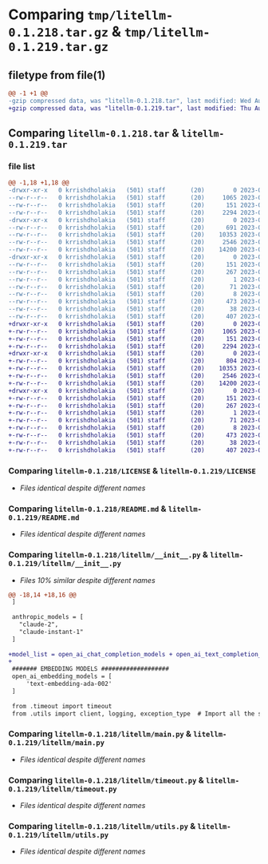 # Comparing `tmp/litellm-0.1.218.tar.gz` & `tmp/litellm-0.1.219.tar.gz`

## filetype from file(1)

```diff
@@ -1 +1 @@
-gzip compressed data, was "litellm-0.1.218.tar", last modified: Wed Aug  2 21:55:06 2023, max compression
+gzip compressed data, was "litellm-0.1.219.tar", last modified: Thu Aug  3 00:15:28 2023, max compression
```

## Comparing `litellm-0.1.218.tar` & `litellm-0.1.219.tar`

### file list

```diff
@@ -1,18 +1,18 @@
-drwxr-xr-x   0 krrishdholakia   (501) staff       (20)        0 2023-08-02 21:55:06.441280 litellm-0.1.218/
--rw-r--r--   0 krrishdholakia   (501) staff       (20)     1065 2023-07-29 14:29:32.000000 litellm-0.1.218/LICENSE
--rw-r--r--   0 krrishdholakia   (501) staff       (20)      151 2023-08-02 21:55:06.441156 litellm-0.1.218/PKG-INFO
--rw-r--r--   0 krrishdholakia   (501) staff       (20)     2294 2023-08-02 20:27:13.000000 litellm-0.1.218/README.md
-drwxr-xr-x   0 krrishdholakia   (501) staff       (20)        0 2023-08-02 21:55:06.440140 litellm-0.1.218/litellm/
--rw-r--r--   0 krrishdholakia   (501) staff       (20)      691 2023-08-02 20:51:39.000000 litellm-0.1.218/litellm/__init__.py
--rw-r--r--   0 krrishdholakia   (501) staff       (20)    10353 2023-08-02 21:49:41.000000 litellm-0.1.218/litellm/main.py
--rw-r--r--   0 krrishdholakia   (501) staff       (20)     2546 2023-08-02 18:36:25.000000 litellm-0.1.218/litellm/timeout.py
--rw-r--r--   0 krrishdholakia   (501) staff       (20)    14200 2023-08-02 20:27:13.000000 litellm-0.1.218/litellm/utils.py
-drwxr-xr-x   0 krrishdholakia   (501) staff       (20)        0 2023-08-02 21:55:06.440934 litellm-0.1.218/litellm.egg-info/
--rw-r--r--   0 krrishdholakia   (501) staff       (20)      151 2023-08-02 21:55:06.000000 litellm-0.1.218/litellm.egg-info/PKG-INFO
--rw-r--r--   0 krrishdholakia   (501) staff       (20)      267 2023-08-02 21:55:06.000000 litellm-0.1.218/litellm.egg-info/SOURCES.txt
--rw-r--r--   0 krrishdholakia   (501) staff       (20)        1 2023-08-02 21:55:06.000000 litellm-0.1.218/litellm.egg-info/dependency_links.txt
--rw-r--r--   0 krrishdholakia   (501) staff       (20)       71 2023-08-02 21:55:06.000000 litellm-0.1.218/litellm.egg-info/requires.txt
--rw-r--r--   0 krrishdholakia   (501) staff       (20)        8 2023-08-02 21:55:06.000000 litellm-0.1.218/litellm.egg-info/top_level.txt
--rw-r--r--   0 krrishdholakia   (501) staff       (20)      473 2023-08-02 19:34:49.000000 litellm-0.1.218/pyproject.toml
--rw-r--r--   0 krrishdholakia   (501) staff       (20)       38 2023-08-02 21:55:06.441327 litellm-0.1.218/setup.cfg
--rw-r--r--   0 krrishdholakia   (501) staff       (20)      407 2023-08-02 21:53:35.000000 litellm-0.1.218/setup.py
+drwxr-xr-x   0 krrishdholakia   (501) staff       (20)        0 2023-08-03 00:15:28.401855 litellm-0.1.219/
+-rw-r--r--   0 krrishdholakia   (501) staff       (20)     1065 2023-07-29 14:29:32.000000 litellm-0.1.219/LICENSE
+-rw-r--r--   0 krrishdholakia   (501) staff       (20)      151 2023-08-03 00:15:28.401729 litellm-0.1.219/PKG-INFO
+-rw-r--r--   0 krrishdholakia   (501) staff       (20)     2294 2023-08-02 20:27:13.000000 litellm-0.1.219/README.md
+drwxr-xr-x   0 krrishdholakia   (501) staff       (20)        0 2023-08-03 00:15:28.400778 litellm-0.1.219/litellm/
+-rw-r--r--   0 krrishdholakia   (501) staff       (20)      804 2023-08-03 00:14:48.000000 litellm-0.1.219/litellm/__init__.py
+-rw-r--r--   0 krrishdholakia   (501) staff       (20)    10353 2023-08-02 21:49:41.000000 litellm-0.1.219/litellm/main.py
+-rw-r--r--   0 krrishdholakia   (501) staff       (20)     2546 2023-08-02 18:36:25.000000 litellm-0.1.219/litellm/timeout.py
+-rw-r--r--   0 krrishdholakia   (501) staff       (20)    14200 2023-08-02 20:27:13.000000 litellm-0.1.219/litellm/utils.py
+drwxr-xr-x   0 krrishdholakia   (501) staff       (20)        0 2023-08-03 00:15:28.401556 litellm-0.1.219/litellm.egg-info/
+-rw-r--r--   0 krrishdholakia   (501) staff       (20)      151 2023-08-03 00:15:28.000000 litellm-0.1.219/litellm.egg-info/PKG-INFO
+-rw-r--r--   0 krrishdholakia   (501) staff       (20)      267 2023-08-03 00:15:28.000000 litellm-0.1.219/litellm.egg-info/SOURCES.txt
+-rw-r--r--   0 krrishdholakia   (501) staff       (20)        1 2023-08-03 00:15:28.000000 litellm-0.1.219/litellm.egg-info/dependency_links.txt
+-rw-r--r--   0 krrishdholakia   (501) staff       (20)       71 2023-08-03 00:15:28.000000 litellm-0.1.219/litellm.egg-info/requires.txt
+-rw-r--r--   0 krrishdholakia   (501) staff       (20)        8 2023-08-03 00:15:28.000000 litellm-0.1.219/litellm.egg-info/top_level.txt
+-rw-r--r--   0 krrishdholakia   (501) staff       (20)      473 2023-08-02 19:34:49.000000 litellm-0.1.219/pyproject.toml
+-rw-r--r--   0 krrishdholakia   (501) staff       (20)       38 2023-08-03 00:15:28.401896 litellm-0.1.219/setup.cfg
+-rw-r--r--   0 krrishdholakia   (501) staff       (20)      407 2023-08-03 00:15:26.000000 litellm-0.1.219/setup.py
```

### Comparing `litellm-0.1.218/LICENSE` & `litellm-0.1.219/LICENSE`

 * *Files identical despite different names*

### Comparing `litellm-0.1.218/README.md` & `litellm-0.1.219/README.md`

 * *Files identical despite different names*

### Comparing `litellm-0.1.218/litellm/__init__.py` & `litellm-0.1.219/litellm/__init__.py`

 * *Files 10% similar despite different names*

```diff
@@ -18,14 +18,16 @@
 ]
 
 anthropic_models = [
   "claude-2", 
   "claude-instant-1"
 ]
 
+model_list = open_ai_chat_completion_models + open_ai_text_completion_models + cohere_models + anthropic_models
+
 ####### EMBEDDING MODELS ###################
 open_ai_embedding_models = [
     'text-embedding-ada-002'
 ]
 
 from .timeout import timeout
 from .utils import client, logging, exception_type  # Import all the symbols from main.py
```

### Comparing `litellm-0.1.218/litellm/main.py` & `litellm-0.1.219/litellm/main.py`

 * *Files identical despite different names*

### Comparing `litellm-0.1.218/litellm/timeout.py` & `litellm-0.1.219/litellm/timeout.py`

 * *Files identical despite different names*

### Comparing `litellm-0.1.218/litellm/utils.py` & `litellm-0.1.219/litellm/utils.py`

 * *Files identical despite different names*

